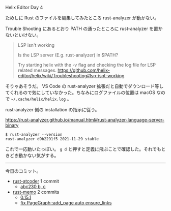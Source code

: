 Helix Editor Day 4

ためしに Rust のファイルを編集してみたところ rust-analyzer が動かない。

Trouble Shooting にあるとおり PATH の通ったところに rust-analyzer を置かないといけない。

> LSP isn't working
>
> Is the LSP server (E.g. rust-analyzer) in $PATH?
>
> Try starting helix with the -v flag and checking the log file for LSP related messages.
<https://github.com/helix-editor/helix/wiki/Troubleshooting#lsp-isnt-working>

そりゃあそうだ。 VS Code の rust-analyzer 拡張だと自動でダウンロード等してくれるので気にしていなかった。ちなみにログファイルの位置は macOS なので `~/.cache/helix/helix.log` 。

rust-analyzer 側の installation の指示に従う。

<https://rust-analyzer.github.io/manual.html#rust-analyzer-language-server-binary>

```console
$ rust-analyzer --version
rust-analyzer d9b2291f5 2021-11-29 stable
```

これで一応動いたっぽい。 `g d` と押すと定義に飛ぶことで確認した。それでもときどき動かない気がする。

---

今日のコミット。

- [rust-atcoder](https://github.com/bouzuya/rust-atcoder) 1 commit
  - [abc230 b, c](https://github.com/bouzuya/rust-atcoder/commit/e77874f22d94e57693e02edb3925ce167b4813b1)
- [rust-memo](https://github.com/bouzuya/rust-memo) 2 commits
  - [0.15.1](https://github.com/bouzuya/rust-memo/commit/ba2e1749872728d6ae0309bb325acef2ced6cccb)
  - [fix PageGraph::add_page auto ensure_links](https://github.com/bouzuya/rust-memo/commit/2423a860151f397e481990a26a0067d80db7804e)
